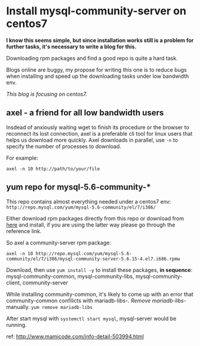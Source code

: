 # Install mysql-community-server on centos7

**I know this seems simple, but since installation works still is a problem for further tasks, it's necessary to write a blog for this.**

Downloading rpm packages and find a good repo is quite a hard task.

Blogs online are buggy, my propose for writing this one is to reduce bugs when installing and speed up the downloading tasks under low bandwidth env.

*This blog is focusing on centos7.*

## axel - a friend for all low bandwidth users

Insdead of anxiously waiting wget to finish its procedure or the browser to reconnect its lost connection, axel is a preferable cli tool for linux users that helps us download more quickly.
Axel downloads in parallel, use ```-n``` to specify the number of processes to download.

For example:
```
axel -n 10 http://path/to/your/file
```

## yum repo for mysql-5.6-community-*

This repo contains almost everything needed under a centos7 env:
```http://repo.mysql.com/yum/mysql-5.6-community/el/7/i386/```

Either download rpm packages directly from this repo or download from [here]( http://repo.mysql.com/mysql-community-release-el7-5.noarch.rpm
) and install, if you are using the latter way please go through the reference link.

So axel a community-server rpm package:

```
axel -n 10 http://repo.mysql.com/yum/mysql-5.6-community/el/7/i386/mysql-community-server-5.6.15-4.el7.i686.rpmw
```

Download, then use ```yum install -y``` to install these packages, **in sequence**:
mysql-community-common, mysql-community-libs, mysql-community-client, community-server

While installing community-common, it's likely to come up with an error that community-common confilicts with mariadb-libs-*. Remove mariadb-libs-* manually. ```yum remove mariadb-libs```

After start mysql with ```systemctl start mysql```, mysql-server would be running.

ref:
http://www.mamicode.com/info-detail-503994.html
